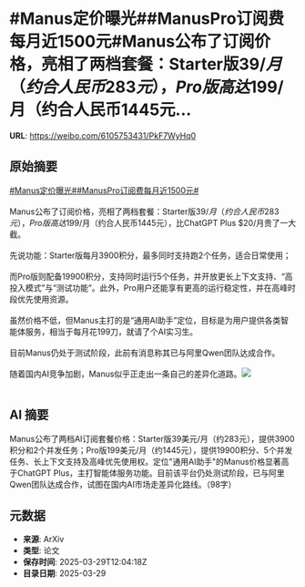 # #Manus定价曝光##ManusPro订阅费每月近1500元#Manus公布了订阅价格，亮相了两档套餐：Starter版$39/月（约合人民币283元），Pro版高达$199/月（约合人民币1445元...

**URL**: https://weibo.com/6105753431/PkF7WyHq0

## 原始摘要

<a href="https://m.weibo.cn/search?containerid=231522type%3D1%26t%3D10%26q%3D%23Manus%E5%AE%9A%E4%BB%B7%E6%9B%9D%E5%85%89%23&amp;extparam=%23Manus%E5%AE%9A%E4%BB%B7%E6%9B%9D%E5%85%89%23" data-hide=""><span class="surl-text">#Manus定价曝光#</span></a><a href="https://m.weibo.cn/search?containerid=231522type%3D1%26t%3D10%26q%3D%23ManusPro%E8%AE%A2%E9%98%85%E8%B4%B9%E6%AF%8F%E6%9C%88%E8%BF%911500%E5%85%83%23&amp;extparam=%23ManusPro%E8%AE%A2%E9%98%85%E8%B4%B9%E6%AF%8F%E6%9C%88%E8%BF%911500%E5%85%83%23" data-hide=""><span class="surl-text">#ManusPro订阅费每月近1500元#</span></a><br><br>Manus公布了订阅价格，亮相了两档套餐：Starter版$39/月（约合人民币283元），Pro版高达$199/月（约合人民币1445元），比ChatGPT Plus $20/月贵了一大截。<br><br>先说功能：Starter版每月3900积分，最多同时支持跑2个任务，适合日常使用；<br><br>而Pro版则配备19900积分，支持同时运行5个任务，并开放更长上下文支持、“高投入模式”与“测试功能”。此外，Pro用户还能享有更高的运行稳定性，并在高峰时段优先使用资源。<br><br>虽然价格不低，但Manus主打的是“通用AI助手”定位，目标是为用户提供各类智能体服务，相当于每月花199刀，就请了个AI实习生。<br><br>目前Manus仍处于测试阶段，此前有消息称其已与阿里Qwen团队达成合作。<br><br>随着国内AI竞争加剧，Manus似乎正走出一条自己的差异化道路。<img style="" src="https://tvax4.sinaimg.cn/large/006Fd7o3ly1hzwvwtbdvzj31k60w2n5x.jpg" referrerpolicy="no-referrer"><br><br>

## AI 摘要

Manus公布了两档AI订阅套餐价格：Starter版39美元/月（约283元），提供3900积分和2个并发任务；Pro版199美元/月（约1445元），提供19900积分、5个并发任务、长上下文支持及高峰优先使用权。定位"通用AI助手"的Manus价格显著高于ChatGPT Plus，主打智能体服务功能。目前该平台仍处测试阶段，已与阿里Qwen团队达成合作，试图在国内AI市场走差异化路线。（98字）

## 元数据

- **来源**: ArXiv
- **类型**: 论文
- **保存时间**: 2025-03-29T12:04:18Z
- **目录日期**: 2025-03-29

